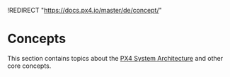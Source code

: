 !REDIRECT "https://docs.px4.io/master/de/concept/"

# Concepts

This section contains topics about the [PX4 System Architecture](../concept/architecture.md) and other core concepts.